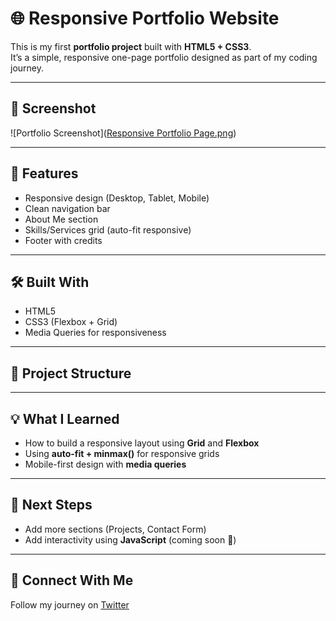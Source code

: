 # 🌐 Responsive Portfolio Website

This is my first **portfolio project** built with **HTML5 + CSS3**.  
It’s a simple, responsive one-page portfolio designed as part of my coding journey.

---

## 📸 Screenshot
![Portfolio Screenshot]([Responsive Portfolio Page.png](https://github.com/NinjaSyntax/-Responsive-Portfolio-Page/blob/main/Responsive%20Portfolio%20Page.png))

---

## 🚀 Features
- Responsive design (Desktop, Tablet, Mobile)
- Clean navigation bar
- About Me section
- Skills/Services grid (auto-fit responsive)
- Footer with credits

---

## 🛠️ Built With
- HTML5
- CSS3 (Flexbox + Grid)
- Media Queries for responsiveness

---

## 📂 Project Structure
---

## 💡 What I Learned
- How to build a responsive layout using **Grid** and **Flexbox**
- Using **auto-fit + minmax()** for responsive grids
- Mobile-first design with **media queries**

---

## 🔮 Next Steps
- Add more sections (Projects, Contact Form)
- Add interactivity using **JavaScript** (coming soon 🚀)

---

## 📢 Connect With Me
Follow my journey on [Twitter](https://x.com/NinjaSaurabh12)  
